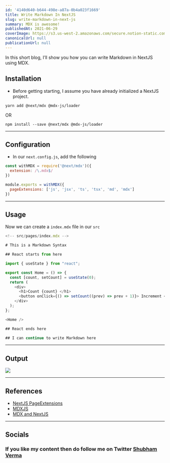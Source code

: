 ```yaml
---
id: '4140d640-b644-498e-a87a-0b4a023f1669'
title: Write Markdown In NextJS
slug: write-markdown-in-next-js
summary: MDX is awesome!
publishedAt: 2021-06-29
coverImage: https://s3.us-west-2.amazonaws.com/secure.notion-static.com/ab477d24-5745-4343-856e-60aaff3fae43/response.png?X-Amz-Algorithm=AWS4-HMAC-SHA256&X-Amz-Content-Sha256=UNSIGNED-PAYLOAD&X-Amz-Credential=AKIAT73L2G45EIPT3X45%2F20220727%2Fus-west-2%2Fs3%2Faws4_request&X-Amz-Date=20220727T014248Z&X-Amz-Expires=3600&X-Amz-Signature=25487620d91c582a352ca147c74aa8ba0c445c8dd7b33fc2bd010562565055fb&X-Amz-SignedHeaders=host&x-id=GetObject
canonicalUrl: null
publicationUrl: null
---
```


In this short blog, I’ll show you how you can write Markdown in NextJS using
MDX.

## Installation

- Before getting starting, I assume you have already initialized a NextJS
  project.

```shell
yarn add @next/mdx @mdx-js/loader
```

OR

```shell
npm install --save @next/mdx @mdx-js/loader
```

---

## Configuration

- In our `next.config.js`, add the following

```javascript
const withMDX = require('@next/mdx')({
  extension: /\.mdx$/
})

module.exports = withMDX({
  pageExtensions: ['js', 'jsx', 'ts', 'tsx', 'md', 'mdx']
})
```

---

## Usage

Now we can create a `index.mdx` file in our `src`

```typescript
<!-- src/pages/index.mdx -->

# This is a Markdown Syntax

## React starts from here

import { useState } from "react";

export const Home = () => {
  const [count, setCount] = useState(0);
  return (
    <div>
      <h1>Count {count} </h1>
      <button onClick={() => setCount((prev) => prev + 1)}> Increment </button>
    </div>
  );
};

<Home />

## React ends here

## I can continue to write Markdown here
```

---

## Output

![](https://cdn.hashnode.com/res/hashnode/image/upload/v1624967131224/2GinYtCFs.gif?auto=compress)

---

## References

- [NextJS PageExtensions](https://nextjs.org/docs/api-reference/next.config.js/custom-page-extensions)
- [MDXJS](https://mdxjs.com/)
- [MDX and NextJS](https://mdxjs.com/getting-started/next)

---

## Socials

### If you like my content then do follow me on Twitter [Shubham Verma](https://shbm.fyi/tw)
